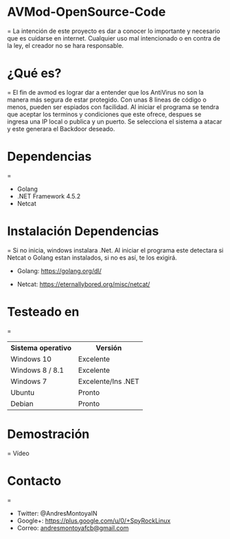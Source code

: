 # AVMod-OpenSource-Code
=
La intención de este proyecto es dar a conocer lo importante y necesario que es cuidarse en internet. Cualquier uso mal intencionado o en contra de la ley, el creador no se hara responsable.

# ¿Qué es?
=
El fin de avmod es lograr dar a entender que los AntiVirus no son la manera más segura de estar protegido. Con unas 8 lineas de código o menos, pueden ser espiados con facilidad. Al iniciar el programa se tendra que aceptar los terminos y condiciones que este ofrece, despues se ingresa una IP local o publica y un puerto. Se selecciona el sistema a atacar y este generara el Backdoor deseado.

# Dependencias
=
- Golang
- .NET Framework 4.5.2
- Netcat

# Instalación Dependencias
=
Si no inicia, windows instalara .Net. Al iniciar el programa este detectara si Netcat o Golang estan instalados, si no es así, te los exigirá.

- Golang: https://golang.org/dl/

- Netcat: https://eternallybored.org/misc/netcat/


# Testeado en 
=
<table>
    <tr>
        <th>Sistema operativo</th>
        <th> Versión </th>
    </tr>
    <tr>
        <td>Windows 10</td>
        <td> Excelente </td>
    </tr>
    <tr>
        <td>Windows 8 / 8.1</td>
        <td> Excelente</td>
    </tr>
    <tr>
        <td>Windows 7</td>
        <td> Excelente/Ins .NET </td>
    </tr>
    <tr>
        <td>Ubuntu</td>
        <td> Pronto </td>
    </tr>
    <tr>
        <td>Debian</td>
        <td> Pronto </td>
    </tr>
</table>

# Demostración
=
Vídeo

# Contacto
=
- Twitter: @AndresMontoyaIN
- Google+: https://plus.google.com/u/0/+SpyRockLinux
- Correo: andresmontoyafcb@gmail.com
